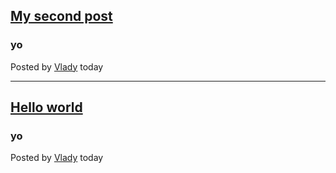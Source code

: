 ##  [My second post](hello-world)
### yo
Posted by [Vlady](mailto:vlacker@live.it) today
___

##  [Hello world](hello-world)
### yo
Posted by [Vlady](mailto:vlacker@live.it) today
